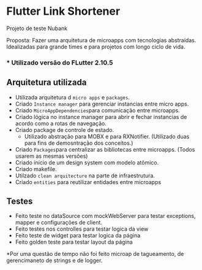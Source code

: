 
# Flutter Link Shortener 

Projeto de teste Nubank

Proposta: Fazer uma arquitetura de microapps com tecnologias abstraídas. Idealizadas para grande times e para projetos com longo ciclo de vida.

###  * Utilizado versão do FLutter 2.10.5

## Arquitetura utilizada

- Utilizada arquitetura d `micro apps` e `packages`.
- Criado `Instance manager` para gerenciar instancias entre micro apps.
- Criado `MicroAppDependencies`para comunicação entre microapps.
- Criado lógica no instance manager para abrir e fechar instancias de acordo como a rotas de navegação.
- Criado package de controle de estado.
    - Utilizado abstração para MOBX e para RXNotifier. (Utilizado duas para fins de demosntração dos conceitos.)
- Criado `Packages`para centralizar as bibliotecas entre microapps. (Todos usarem as mesmas versões)
- Criado início de um design system com modelo atômico.
- Criado makefile.
- Utilzado `clean arquitecture` na parte de infraestrutura. 
- Criado `entities` para reutilizar entidades entre microapps


## Testes

- Feito teste no dataSource com mockWebServer para testar exceptions, mapper e configurações de client. 
- Feito testes nos controlles para testar logica da view
- Feito teste de widget para testar logica da página
- Feito golden teste para testar layout da página 



*Por uma questão de tempo não foi feito microap de tagueamento, de gerencimaneto de strings e de logger. 

